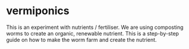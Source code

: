 # vermiponics
This is an experiment with nutrients / fertiliser. We are using composting worms to create an organic, renewable nutrient. This is a step-by-step guide on how to make the worm farm and create the nutrient. 
